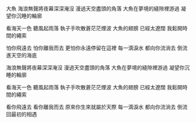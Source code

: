 大魚
海浪無聲將夜幕深深淹沒
漫過天空盡頭的角落
大魚在夢境的縫隙裡游過
凝望你沉睡的輪廓

看海天一色 聽風起雨落
執子手吹散蒼茫茫煙波
大魚的翅膀 已經太遼闊
我鬆開時間的繩索

怕你飛遠去 怕你離我而去
更怕你永遠停留在這裡
每一滴淚水 都向你流淌去
倒流進天空的海底

海浪無聲將夜幕深深淹沒
漫過天空盡頭的角落
大魚在夢境的縫隙裡游過
凝望你沉睡的輪廓

看海天一色 聽風起雨落
執子手吹散蒼茫茫煙波
大魚的翅膀 已經太遼闊
我鬆開時間的繩索

看你飛遠去 看你離我而去
原來你生來就屬於天際
每一滴淚水 都向你流淌去
倒流回最初的相遇